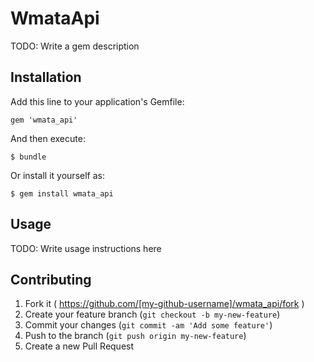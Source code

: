 # WmataApi

TODO: Write a gem description

## Installation

Add this line to your application's Gemfile:

    gem 'wmata_api'

And then execute:

    $ bundle

Or install it yourself as:

    $ gem install wmata_api

## Usage

TODO: Write usage instructions here

## Contributing

1. Fork it ( https://github.com/[my-github-username]/wmata_api/fork )
2. Create your feature branch (`git checkout -b my-new-feature`)
3. Commit your changes (`git commit -am 'Add some feature'`)
4. Push to the branch (`git push origin my-new-feature`)
5. Create a new Pull Request

